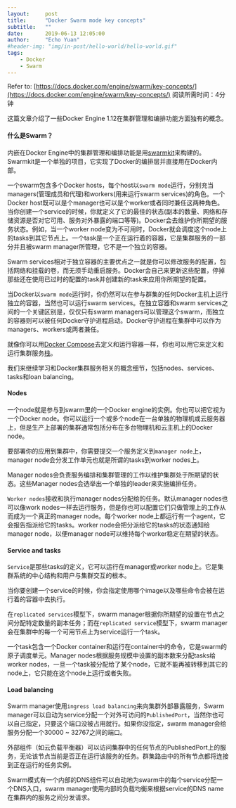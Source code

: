 ```yaml
---
layout:     post
title:      "Docker Swarm mode key concepts"
subtitle:   ""
date:       2019-06-13 12:05:00
author:     "Echo Yuan"
#header-img: "img/in-post/hello-world/hello-world.gif"
tags:
    - Docker 
    - Swarm
---
```

Refer to: [https://docs.docker.com/engine/swarm/key-concepts/](https://docs.docker.com/engine/swarm/key-concepts/)
阅读所需时间：4分钟

这篇文章介绍了一些Docker Engine 1.12在集群管理和编排功能方面独有的概念。

#### 什么是Swarm？
内嵌在Docker Engine中的集群管理和编排功能是用[swarmkit](https://github.com/docker/swarmkit/)来构建的。Swarmkit是一个单独的项目，它实现了Docker的编排层并直接用在Docker内部。

一个swarm包含多个Docker hosts，每个host以`swarm mode`运行，分别充当managers(管理成员和代理)和workers(用来运行swarm services)的角色。一个Docker host既可以是个manager也可以是个worker或者同时兼任这两种角色。当你创建一个service的时候，你就定义了它的最佳的状态(副本的数量、网络和存储资源是否对它可用、服务对外暴露的端口等等)。Docker会去维护你所期望的服务状态。例如，当一个worker node变为不可用时，Docker就会调度这个node上的tasks到其它节点上。一个task是一个正在运行着的容器，它是集群服务的一部分并且被swarm manager所管理，它不是一个独立的容器。

Swarm services相对于独立容器的主要优点之一就是你可以修改服务的配置，包括网络和挂载的卷，而无须手动重启服务。Docker会自己来更新这些配置，停掉那些还在使用已过时的配置的task并创建新的task来应用你所期望的配置。

当Docker以`swarm mode`运行时，你仍然可以在参与群集的任何Docker主机上运行独立的容器，当然也可以运行swarm services。在独立容器和swarm services之间的一个关键区别是，仅仅只有swarm managers可以管理这个swarm，而独立的容器则可以被任何Docker守护进程启动。Docker守护进程在集群中可以作为managers、workers或两者兼任。

就像你可以用[Docker Compose](https://docs.docker.com/compose/)去定义和运行容器一样，你也可以用它来定义和运行集群服务[栈](https://docs.docker.com/get-started/part5/)。

我们来继续学习和Docker集群服务相关的概念细节，包括nodes、services、tasks和loan balancing。

#### Nodes
一个node就是参与到swarm里的一个Docker engine的实例。你也可以把它视为一个Docker node。你可以运行一个或多个node在一台单独的物理机或云服务器上，但是生产上部署的集群通常包括分布在多台物理机和云主机上的Docker node。

要部署你的应用到集群中，你需要提交一个服务定义到`manager node`上，manager node会分发工作单元也就是所谓的tasks到worker nodes上。

Manager nodes会负责服务编排和集群管理的工作以维护集群处于所期望的状态。这些Manager nodes会选举出一个单独的leader来实施编排任务。

`Worker nodes`接收和执行manager nodes分配给的任务。默认manager nodes也可以像work nodes一样去运行服务，但是你也可以配置它们只做管理上的工作从而成为一个真正的manager node。每个worker node上都运行有一个agent，它会报告指派给它的tasks。worker node会把分派给它的tasks的状态通知给manager node，以便manager node可以维持每个worker稳定在期望的状态。

#### Service and tasks
`Service`是那些tasks的定义，它可以运行在manager或worker node上。它是集群系统的中心结构和用户与集群交互的根本。

当你要创建一个service的时候，你会指定使用哪个image以及哪些命令会被在运行着的容器中去执行。

在`replicated services`模型下，swarm manager根据你所期望的设置在节点之间分配特定数量的副本任务；而在`replicated service`模型下，swarm manager会在集群中的每一个可用节点上为service运行一个task。

一个task包含一个Docker container和运行在container中的命令，它是swarm的原子调度单元。Manager nodes根据服务规模中设置的副本数来分配tasks给worker nodes，一旦一个task被分配给了某个node，它就不能再被转移到其它的node上，它只能在这个node上运行或者失败。

#### Load balancing
Swarm manager使用`ingress load balancing`来向集群外部暴露服务，Swarm manager可以自动为service分配一个对外可访问的`PublishedPort`，当然你也可以自己指定，只要这个端口没被占用就行。如果你没指定，swarm manager会给服务分配一个30000 ~ 32767之间的端口。

外部组件（如云负载平衡器）可以访问集群中的任何节点的PublishedPort上的服务，无论该节点当前是否正在运行该服务的任务。群集路由中的所有节点都将连接到正在运行的任务实例。

Swarm模式有一个内部的DNS组件可以自动地为swarm中的每个service分配一个DNS入口，swarm manager使用内部的负载均衡来根据service的DNS name在集群内的服务之间分发请求。










